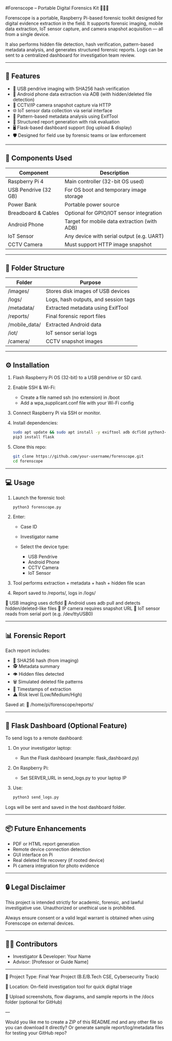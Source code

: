#Forenscope – Portable Digital Forensics Kit 🕵️‍♂️🧪

Forenscope is a portable, Raspberry Pi-based forensic toolkit designed for digital evidence extraction in the field. It supports forensic imaging, mobile data extraction, IoT sensor capture, and camera snapshot acquisition — all from a single device.

It also performs hidden file detection, hash verification, pattern-based metadata analysis, and generates structured forensic reports. Logs can be sent to a centralized dashboard for investigation team review.

---

## 🚀 Features

* 🔌 USB pendrive imaging with SHA256 hash verification
* 📱 Android phone data extraction via ADB (with hidden/deleted file detection)
* 📸 CCTV/IP camera snapshot capture via HTTP
* 🌐 IoT sensor data collection via serial interface
* 🧠 Pattern-based metadata analysis using ExifTool
* 🧾 Structured report generation with risk evaluation
* 🖥 Flask-based dashboard support (log upload & display)
* 🛡 Designed for field use by forensic teams or law enforcement

---

## 🔧 Components Used

| Component            | Description                                  |
| -------------------- | -------------------------------------------- |
| Raspberry Pi 4       | Main controller (32-bit OS used)             |
| USB Pendrive (32 GB) | For OS boot and temporary image storage      |
| Power Bank           | Portable power source                        |
| Breadboard & Cables  | Optional for GPIO/IOT sensor integration     |
| Android Phone        | Target for mobile data extraction (with ADB) |
| IoT Sensor           | Any device with serial output (e.g. UART)    |
| CCTV Camera          | Must support HTTP image snapshot             |

---

## 📁 Folder Structure

| Folder         | Purpose                              |
| -------------- | ------------------------------------ |
| /images/       | Stores disk images of USB devices    |
| /logs/         | Logs, hash outputs, and session tags |
| /metadata/     | Extracted metadata using ExifTool    |
| /reports/      | Final forensic report files          |
| /mobile\_data/ | Extracted Android data               |
| /iot/          | IoT sensor serial logs               |
| /camera/       | CCTV snapshot images                 |

---

## ⚙️ Installation

1. Flash Raspberry Pi OS (32-bit) to a USB pendrive or SD card.
2. Enable SSH & Wi-Fi:

   * Create a file named ssh (no extension) in /boot
   * Add a wpa\_supplicant.conf file with your Wi-Fi config
3. Connect Raspberry Pi via SSH or monitor.
4. Install dependencies:

   ```bash
   sudo apt update && sudo apt install -y exiftool adb dcfldd python3-pip
   pip3 install flask
   ```
5. Clone this repo:

   ```bash
   git clone https://github.com/your-username/forenscope.git
   cd forenscope
   ```

---

## 💻 Usage

1. Launch the forensic tool:

   ```bash
   python3 forenscope.py
   ```
2. Enter:

   * Case ID
   * Investigator name
   * Select the device type:

     * USB Pendrive
     * Android Phone
     * CCTV Camera
     * IoT Sensor
3. Tool performs extraction + metadata + hash + hidden file scan
4. Report saved to /reports/, logs in /logs/

📍 USB imaging uses dcfldd
📍 Android uses adb pull and detects hidden/deleted-like files
📍 IP camera requires snapshot URL
📍 IoT sensor reads from serial port (e.g. /dev/ttyUSB0)

---

## 📊 Forensic Report

Each report includes:

* 🔐 SHA256 hash (from imaging)
* 🕵️ Metadata summary
* 👁️ Hidden files detected
* 🗑️ Simulated deleted file patterns
* 📅 Timestamps of extraction
* ⚠ Risk level (Low/Medium/High)

Saved at:
📁 /home/pi/forenscope/reports/

---

## 📡 Flask Dashboard (Optional Feature)

To send logs to a remote dashboard:

1. On your investigator laptop:

   * Run the Flask dashboard (example: flask\_dashboard.py)
2. On Raspberry Pi:

   * Set SERVER\_URL in send\_logs.py to your laptop IP
3. Use:

   ```bash
   python3 send_logs.py
   ```

Logs will be sent and saved in the host dashboard folder.

---

## 📦 Future Enhancements

* PDF or HTML report generation
* Remote device connection detection
* GUI interface on Pi
* Real deleted file recovery (if rooted device)
* Pi camera integration for photo evidence

---

## 🔒 Legal Disclaimer

This project is intended strictly for academic, forensic, and lawful investigative use. Unauthorized or unethical use is prohibited.

Always ensure consent or a valid legal warrant is obtained when using Forenscope on external devices.

---

## 👨‍💻 Contributors

* Investigator & Developer: Your Name
* Advisor: \[Professor or Guide Name]

---

🧠 Project Type: Final Year Project (B.E/B.Tech CSE, Cybersecurity Track)

📍 Location: On-field investigation tool for quick digital triage

📌 Upload screenshots, flow diagrams, and sample reports in the /docs folder (optional for GitHub)

—

Would you like me to create a ZIP of this README.md and any other file so you can download it directly? Or generate sample report/log/metadata files for testing your GitHub repo?

